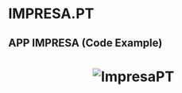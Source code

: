 # IMPRESA.PT

## APP IMPRESA (Code Example)
<h1 align="center">
  <img alt="ImpresaPT" title="ImpresaPT" src="https://github.com/wanderhungerbuhler/impresa/blob/master/src/assets/impresaPT.gif" />
</h1>

